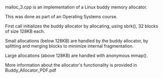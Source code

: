malloc_3.cpp is an implementation of a Linux buddy memory allocator.

This was done as part of an Operating Systems course.

First call initializes the buddy allocator by allocating, using sbrk(), 32 blocks of size 128KB each.

Small allocations (below 128KB) are handled by the buddy allocator, by splitting and merging blocks to minimize internal fragmentation.

Large allocations (above 128KB) are handled with anonymous mmap().

More information about the allocator's functionality is provided in Buddy_Allocator_PDF.pdf
